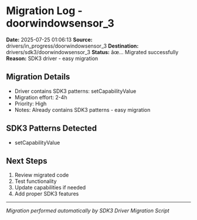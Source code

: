 ﻿# Migration Log - doorwindowsensor_3

**Date:** 2025-07-25 01:06:13
**Source:** drivers/in_progress/doorwindowsensor_3
**Destination:** drivers/sdk3/doorwindowsensor_3
**Status:** âœ… Migrated successfully
**Reason:** SDK3 driver - easy migration

## Migration Details
- Driver contains SDK3 patterns: setCapabilityValue
- Migration effort: 2-4h
- Priority: High
- Notes: Already contains SDK3 patterns - easy migration

## SDK3 Patterns Detected
- setCapabilityValue

## Next Steps
1. Review migrated code
2. Test functionality
3. Update capabilities if needed
4. Add proper SDK3 features

---
*Migration performed automatically by SDK3 Driver Migration Script*
